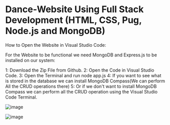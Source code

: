 # Dance-Website Using Full Stack Development (HTML, CSS, Pug, Node.js and MongoDB)

How to Open the Website in Visual Studio Code:

For the Website to be functional we need MongoDB and Express.js to be installed on our system:

1: Download the Zip File from Github.
2: Open the Code in Visual Studio Code.
3: Open the Terminal and run node app.js
4: If you want to see what is stored in the database we can install MongoDB Compass(We can perform All the CRUD operations there)
5: Or if we don't want to install MongoDB Compass we can perform all the CRUD operation using the Visual Studio Code Terminal.

![image](https://user-images.githubusercontent.com/34280127/99450882-631be780-28ef-11eb-8919-d1ef06b898b4.png)



![image](https://user-images.githubusercontent.com/34280127/99450943-775fe480-28ef-11eb-8a77-0a6d86f14f8d.png)

